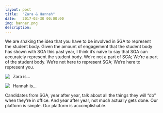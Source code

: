 ```yaml
---
layout: post
title:  "Zara & Hannah"
date:   2017-03-30 00:00:00
img: banner.png
description:
---
```


We are shaking the idea that you have to be involved in SGA to represent the student body.
Given the amount of engagement that the student body has shown with SGA this past year, I think it’s naive to say that SGA can accurately represent the student body.
We’re not a part of SGA; We’re a part of the student body. We’re not here to represent SGA; We’re here to represent you.


<img style="float: left; margin-right: 10px;" src="/assets/img/zaraprofilepic.png">

Zara is...

<img style="float: left; margin-right: 10px;" src="/assets/img/hannahprofilepic.png">

Hannah is...



Candidates from SGA, year after year, talk about all the things they will “do” when they’re in office. And year after year, not much actually gets done.
Our platform is simple. Our platform is accomplishable.